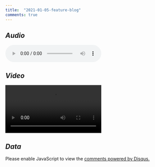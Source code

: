 ```yaml
---
title:  "2021-01-05-feature-blog"
comments: true
---
```


*Audio*
---
<audio controls>
  <source src="https://raw.githubusercontent.com/bahasalien/bahasalien.github.io/main/folder2/untitled.mp3" type="audio/mpeg">
Your browser does not support the audio element.
</audio>

*Video*
---
<video controls>
  <source src="https://raw.githubusercontent.com/bahasalien/bahasalien.github.io/main/data/vid/000032BoskoAndHoneyLt.mp4" type="video/mp4">
  Your browser does not support the video tag.
</video>

*Data*
---
<div id='table-container'></div>

<script type="text/javascript" src="https://raw.githubusercontent.com/derekeder/csv-to-html-table/master/js/jquery.min.js"></script>
<script type="text/javascript" src="https://raw.githubusercontent.com/derekeder/csv-to-html-table/master/js/bootstrap.min.js"></script>
<script type="text/javascript" src="https://raw.githubusercontent.com/derekeder/csv-to-html-table/master/js/jquery.csv.min.js"></script>
<script type="text/javascript" src="https://raw.githubusercontent.com/derekeder/csv-to-html-table/master/js/jquery.dataTables.min.js"></script>
<script type="text/javascript" src="https://raw.githubusercontent.com/derekeder/csv-to-html-table/master/js/dataTables.bootstrap.js"></script>
<script type="text/javascript" src="https://raw.githubusercontent.com/derekeder/csv-to-html-table/master/js/csv_to_html_table.js"></script>

<script>

  //my custom function that creates a hyperlink
  function format_link(link){
    if (link)
      return "<a href='" + link + "' target='_blank'>" + link + "</a>";
    else
      return "";
  }

  //initializing the table
  CsvToHtmlTable.init({
    csv_path: '../data/testdata.csv', 
    element: 'table-container', 
    allow_download: false,
    datatables_options: {"paging": false},
  });
</script>

<div id="disqus_thread"></div>
<script>
    /**
    *  RECOMMENDED CONFIGURATION VARIABLES: EDIT AND UNCOMMENT THE SECTION BELOW TO INSERT DYNAMIC VALUES FROM YOUR PLATFORM OR CMS.
    *  LEARN WHY DEFINING THESE VARIABLES IS IMPORTANT: https://disqus.com/admin/universalcode/#configuration-variables    */
    /*
    var disqus_config = function () {
    this.page.url = PAGE_URL;  // Replace PAGE_URL with your page's canonical URL variable
    this.page.identifier = PAGE_IDENTIFIER; // Replace PAGE_IDENTIFIER with your page's unique identifier variable
    };
    */
    (function() { // DON'T EDIT BELOW THIS LINE
    var d = document, s = d.createElement('script');
    s.src = 'https://bahasalien.disqus.com/embed.js';
    s.setAttribute('data-timestamp', +new Date());
    (d.head || d.body).appendChild(s);
    })();
</script>
<noscript>Please enable JavaScript to view the <a href="https://disqus.com/?ref_noscript">comments powered by Disqus.</a></noscript>
